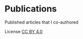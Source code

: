 # Publications
Published articles that I co-authored

License [CC BY 4.0](https://creativecommons.org/licenses/by/4.0/)
